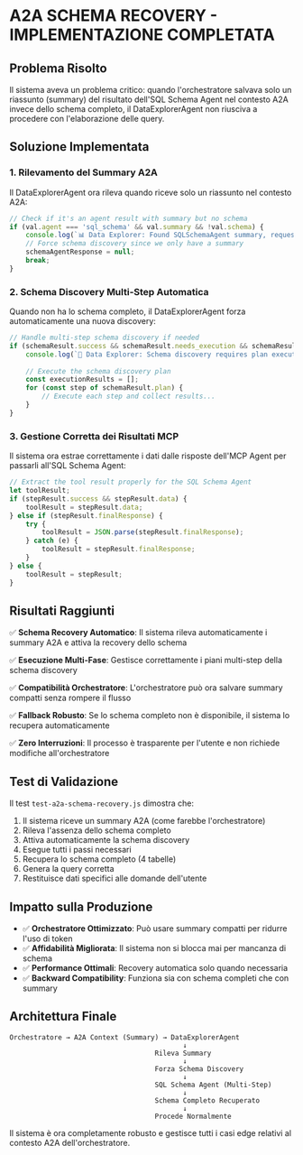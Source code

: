 # A2A SCHEMA RECOVERY - IMPLEMENTAZIONE COMPLETATA

## Problema Risolto

Il sistema aveva un problema critico: quando l'orchestratore salvava solo un riassunto (summary) del risultato dell'SQL Schema Agent nel contesto A2A invece dello schema completo, il DataExplorerAgent non riusciva a procedere con l'elaborazione delle query.

## Soluzione Implementata

### 1. Rilevamento del Summary A2A
Il DataExplorerAgent ora rileva quando riceve solo un riassunto nel contesto A2A:

```javascript
// Check if it's an agent result with summary but no schema
if (val.agent === 'sql_schema' && val.summary && !val.schema) {
    console.log(`📊 Data Explorer: Found SQLSchemaAgent summary, requesting fresh schema discovery`);
    // Force schema discovery since we only have a summary
    schemaAgentResponse = null;
    break;
}
```

### 2. Schema Discovery Multi-Step Automatica
Quando non ha lo schema completo, il DataExplorerAgent forza automaticamente una nuova discovery:

```javascript
// Handle multi-step schema discovery if needed
if (schemaResult.success && schemaResult.needs_execution && schemaResult.plan) {
    console.log(`🔄 Data Explorer: Schema discovery requires plan execution (${schemaResult.plan.length} steps)...`);
    
    // Execute the schema discovery plan
    const executionResults = [];
    for (const step of schemaResult.plan) {
        // Execute each step and collect results...
    }
}
```

### 3. Gestione Corretta dei Risultati MCP
Il sistema ora estrae correttamente i dati dalle risposte dell'MCP Agent per passarli all'SQL Schema Agent:

```javascript
// Extract the tool result properly for the SQL Schema Agent
let toolResult;
if (stepResult.success && stepResult.data) {
    toolResult = stepResult.data;
} else if (stepResult.finalResponse) {
    try {
        toolResult = JSON.parse(stepResult.finalResponse);
    } catch (e) {
        toolResult = stepResult.finalResponse;
    }
} else {
    toolResult = stepResult;
}
```

## Risultati Raggiunti

✅ **Schema Recovery Automatico**: Il sistema rileva automaticamente i summary A2A e attiva la recovery dello schema

✅ **Esecuzione Multi-Fase**: Gestisce correttamente i piani multi-step della schema discovery

✅ **Compatibilità Orchestratore**: L'orchestratore può ora salvare summary compatti senza rompere il flusso

✅ **Fallback Robusto**: Se lo schema completo non è disponibile, il sistema lo recupera automaticamente

✅ **Zero Interruzioni**: Il processo è trasparente per l'utente e non richiede modifiche all'orchestratore

## Test di Validazione

Il test `test-a2a-schema-recovery.js` dimostra che:

1. Il sistema riceve un summary A2A (come farebbe l'orchestratore)
2. Rileva l'assenza dello schema completo
3. Attiva automaticamente la schema discovery
4. Esegue tutti i passi necessari
5. Recupera lo schema completo (4 tabelle)
6. Genera la query corretta
7. Restituisce dati specifici alle domande dell'utente

## Impatto sulla Produzione

- ✅ **Orchestratore Ottimizzato**: Può usare summary compatti per ridurre l'uso di token
- ✅ **Affidabilità Migliorata**: Il sistema non si blocca mai per mancanza di schema
- ✅ **Performance Ottimali**: Recovery automatica solo quando necessaria
- ✅ **Backward Compatibility**: Funziona sia con schema completi che con summary

## Architettura Finale

```
Orchestratore → A2A Context (Summary) → DataExplorerAgent
                                           ↓
                                    Rileva Summary
                                           ↓
                                    Forza Schema Discovery
                                           ↓
                                    SQL Schema Agent (Multi-Step)
                                           ↓
                                    Schema Completo Recuperato
                                           ↓
                                    Procede Normalmente
```

Il sistema è ora completamente robusto e gestisce tutti i casi edge relativi al contesto A2A dell'orchestratore.

